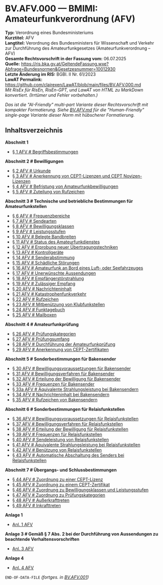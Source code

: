 # BV.AFV.000 — BMIMI: Amateurfunkverordnung (AFV)
**Typ:** Verordnung eines Bundesministeriums  
**Kurztitel:** AFV  
**Langtitel:** Verordnung des Bundesministers für Wissenschaft und Verkehr zur Durchführung des Amateurfunkgesetzes (Amateurfunkverordnung – AFV)  
**Gesamte Rechtsvorschrift in der Fassung vom:** 06.07.2025  
**Quelle:** https://ris.bka.gv.at/GeltendeFassung.wxe?Abfrage=Bundesnormen&Gesetzesnummer=10012930  
**Letzte Änderung im RIS:** BGBl. II Nr. 61/2023  
**LawAT Permalink:** https://github.com/clairexen/LawAT/blob/main/files/BV.AFV.000.md  
*Mit RisEx für RisEn, RisEn-GPT, und LawAT von HTML zu MarkDown konvertiert. (Irrtümer und Fehler vorbehalten.)*

*Das ist die "AI-Friendly" multi-part Variante dieser Rechtsvorschrift mit kompakter Formatierung. Siehe [BV.AFV.md](BV.AFV.md) für die "Human-Friendly" single-page Variante dieser Norm mit hübscherer Formatierung.*

## Inhaltsverzeichnis

**Abschnitt 1**  
* [§ 1 AFV # Begriffsbestimmungen](BV.AFV.001.md#-1-afv--begriffsbestimmungen)

**Abschnitt 2 # Bewilligungen**  
* [§ 2 AFV # Urkunde](BV.AFV.001.md#-2-afv--urkunde)  
* [§ 3 AFV # Anerkennung von CEPT-Lizenzen und CEPT Novizen-Lizenzen](BV.AFV.001.md#-3-afv--anerkennung-von-cept-lizenzen-und-cept-novizen-lizenzen)  
* [§ 4 AFV # Befristung von Amateurfunkbewilligungen](BV.AFV.001.md#-4-afv--befristung-von-amateurfunkbewilligungen)  
* [§ 5 AFV # Zuteilung von Rufzeichen](BV.AFV.001.md#-5-afv--zuteilung-von-rufzeichen)

**Abschnitt 3 # Technische und betriebliche Bestimmungen für Amateurfunkstellen**  
* [§ 6 AFV # Frequenzbereiche](BV.AFV.001.md#-6-afv--frequenzbereiche)  
* [§ 7 AFV # Sendearten](BV.AFV.001.md#-7-afv--sendearten)  
* [§ 8 AFV # Bewilligungsklassen](BV.AFV.001.md#-8-afv--bewilligungsklassen)  
* [§ 9 AFV # Leistungsstufen](BV.AFV.001.md#-9-afv--leistungsstufen)  
* [§ 10 AFV # Belegte Bandbreiten](BV.AFV.001.md#-10-afv--belegte-bandbreiten)  
* [§ 11 AFV # Status des Amateurfunkdienstes](BV.AFV.001.md#-11-afv--status-des-amateurfunkdienstes)  
* [§ 12 AFV # Erprobung neuer Übertragungstechniken](BV.AFV.001.md#-12-afv--erprobung-neuer-übertragungstechniken)  
* [§ 13 AFV # Kontrollgeräte](BV.AFV.001.md#-13-afv--kontrollgeräte)  
* [§ 14 AFV # Senderabstimmung](BV.AFV.001.md#-14-afv--senderabstimmung)  
* [§ 15 AFV # Schädliche Störungen](BV.AFV.001.md#-15-afv--schädliche-störungen)  
* [§ 16 AFV # Amateurfunk an Bord eines Luft- oder Seefahrzeuges](BV.AFV.001.md#-16-afv--amateurfunk-an-bord-eines-luft--oder-seefahrzeuges)  
* [§ 17 AFV # Unerwünschte Aussendungen](BV.AFV.001.md#-17-afv--unerwünschte-aussendungen)  
* [§ 18 AFV # Empfängerstörstrahlung](BV.AFV.001.md#-18-afv--empfängerstörstrahlung)  
* [§ 19 AFV # Zulässiger Empfang](BV.AFV.001.md#-19-afv--zulässiger-empfang)  
* [§ 20 AFV # Nachrichteninhalt](BV.AFV.001.md#-20-afv--nachrichteninhalt)  
* [§ 21 AFV # Katastrophenfunkverkehr](BV.AFV.001.md#-21-afv--katastrophenfunkverkehr)  
* [§ 22 AFV # Rufzeichen](BV.AFV.001.md#-22-afv--rufzeichen)  
* [§ 23 AFV # Mitbenützung von Klubfunkstellen](BV.AFV.001.md#-23-afv--mitbenützung-von-klubfunkstellen)  
* [§ 24 AFV # Funktagebuch](BV.AFV.001.md#-24-afv--funktagebuch)  
* [§ 25 AFV # Mailboxen](BV.AFV.001.md#-25-afv--mailboxen)

**Abschnitt 4 # Amateurfunkprüfung**  
* [§ 26 AFV # Prüfungskategorien](BV.AFV.002.md#-26-afv--prüfungskategorien)  
* [§ 27 AFV # Prüfungsumfang](BV.AFV.002.md#-27-afv--prüfungsumfang)  
* [§ 28 AFV # Durchführung der Amateurfunkprüfung](BV.AFV.002.md#-28-afv--durchführung-der-amateurfunkprüfung)  
* [§ 29 AFV # Anerkennung von CEPT-Zertifikaten](BV.AFV.002.md#-29-afv--anerkennung-von-cept-zertifikaten)

**Abschnitt 5 # Sonderbestimmungen für Bakensender**  
* [§ 30 AFV # Bewilligungsvoraussetzungen für Bakensender](BV.AFV.002.md#-30-afv--bewilligungsvoraussetzungen-für-bakensender)  
* [§ 31 AFV # Bewilligungsverfahren für Bakensender](BV.AFV.002.md#-31-afv--bewilligungsverfahren-für-bakensender)  
* [§ 32 AFV # Erteilung der Bewilligung für Bakensender](BV.AFV.002.md#-32-afv--erteilung-der-bewilligung-für-bakensender)  
* [§ 33 AFV # Frequenzen für Bakensender](BV.AFV.002.md#-33-afv--frequenzen-für-bakensender)  
* [§ 33a AFV # Äquivalente Strahlungsleistung bei Bakensendern](BV.AFV.002.md#-33a-afv--äquivalente-strahlungsleistung-bei-bakensendern)  
* [§ 34 AFV # Nachrichteninhalt bei Bakensendern](BV.AFV.002.md#-34-afv--nachrichteninhalt-bei-bakensendern)  
* [§ 35 AFV # Rufzeichen von Bakensendern](BV.AFV.002.md#-35-afv--rufzeichen-von-bakensendern)

**Abschnitt 6 # Sonderbestimmungen für Relaisfunkstellen**  
* [§ 36 AFV # Bewilligungsvoraussetzungen für Relaisfunkstellen](BV.AFV.002.md#-36-afv--bewilligungsvoraussetzungen-für-relaisfunkstellen)  
* [§ 37 AFV # Bewilligungsverfahren für Relaisfunkstellen](BV.AFV.002.md#-37-afv--bewilligungsverfahren-für-relaisfunkstellen)  
* [§ 38 AFV # Erteilung der Bewilligung für Relaisfunkstellen](BV.AFV.002.md#-38-afv--erteilung-der-bewilligung-für-relaisfunkstellen)  
* [§ 39 AFV # Frequenzen für Relaisfunkstellen](BV.AFV.002.md#-39-afv--frequenzen-für-relaisfunkstellen)  
* [§ 40 AFV # Sendeleistung von Relaisfunkstellen](BV.AFV.002.md#-40-afv--sendeleistung-von-relaisfunkstellen)  
* [§ 41 AFV # Äquivalente Strahlungsleistung bei Relaisfunkstellen](BV.AFV.002.md#-41-afv--äquivalente-strahlungsleistung-bei-relaisfunkstellen)  
* [§ 42 AFV # Benützung von Relaisfunkstellen](BV.AFV.002.md#-42-afv--benützung-von-relaisfunkstellen)  
* [§ 43 AFV # Automatische Abschaltung des Senders bei Relaisfunkstellen](BV.AFV.002.md#-43-afv--automatische-abschaltung-des-senders-bei-relaisfunkstellen)

**Abschnitt 7 # Übergangs- und Schlussbestimmungen**  
* [§ 44 AFV # Zuordnung zu einer CEPT-Lizenz](BV.AFV.002.md#-44-afv--zuordnung-zu-einer-cept-lizenz)  
* [§ 45 AFV # Zuordnung zu einem CEPT-Zertifikat](BV.AFV.002.md#-45-afv--zuordnung-zu-einem-cept-zertifikat)  
* [§ 46 AFV # Zuordnung zu Bewilligungsklassen und Leistungsstufen](BV.AFV.002.md#-46-afv--zuordnung-zu-bewilligungsklassen-und-leistungsstufen)  
* [§ 47 AFV # Zuordnung zu Prüfungskategorien](BV.AFV.002.md#-47-afv--zuordnung-zu-prüfungskategorien)  
* [§ 48 AFV # Außerkrafttreten](BV.AFV.002.md#-48-afv--außerkrafttreten)  
* [§ 49 AFV # Inkrafttreten](BV.AFV.002.md#-49-afv--inkrafttreten)

**Anlage 1**  
* [Anl. 1 AFV](BV.AFV.002.md#anl-1-afv)

**Anlage 3 # Gemäß § 7 Abs. 2 bei der Durchführung von Aussendungen zu beachtende Verhaltensvorschriften**  
* [Anl. 3 AFV](BV.AFV.002.md#anl-3-afv)

**Anlage 4**  
* [Anl. 4 AFV](BV.AFV.002.md#anl-4-afv)

`END-OF-DATA-FILE` *(fortges. in [BV.AFV.001](BV.AFV.001.md))*
